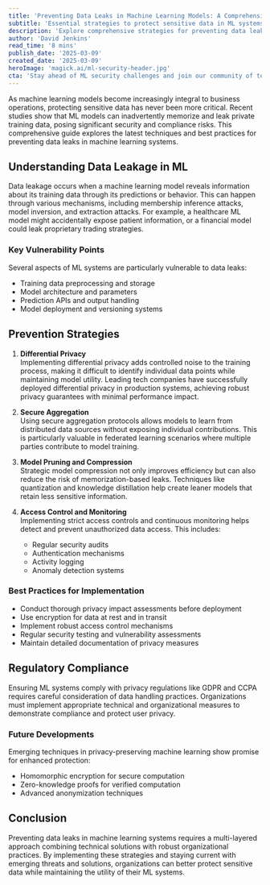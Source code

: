 ```yaml
---
title: 'Preventing Data Leaks in Machine Learning Models: A Comprehensive Guide'
subtitle: 'Essential strategies to protect sensitive data in ML systems'
description: 'Explore comprehensive strategies for preventing data leaks in machine learning models, including differential privacy, secure aggregation, and model compression techniques. Learn best practices for protecting sensitive data while maintaining model performance.'
author: 'David Jenkins'
read_time: '8 mins'
publish_date: '2025-03-09'
created_date: '2025-03-09'
heroImage: 'magick.ai/ml-security-header.jpg'
cta: 'Stay ahead of ML security challenges and join our community of tech professionals on LinkedIn. Follow us for regular updates on machine learning security, best practices, and emerging trends in data protection.'
---
```


As machine learning models become increasingly integral to business operations, protecting sensitive data has never been more critical. Recent studies show that ML models can inadvertently memorize and leak private training data, posing significant security and compliance risks. This comprehensive guide explores the latest techniques and best practices for preventing data leaks in machine learning systems.

## Understanding Data Leakage in ML

Data leakage occurs when a machine learning model reveals information about its training data through its predictions or behavior. This can happen through various mechanisms, including membership inference attacks, model inversion, and extraction attacks. For example, a healthcare ML model might accidentally expose patient information, or a financial model could leak proprietary trading strategies.

### Key Vulnerability Points

Several aspects of ML systems are particularly vulnerable to data leaks:

- Training data preprocessing and storage
- Model architecture and parameters
- Prediction APIs and output handling
- Model deployment and versioning systems

## Prevention Strategies

1. **Differential Privacy**  
Implementing differential privacy adds controlled noise to the training process, making it difficult to identify individual data points while maintaining model utility. Leading tech companies have successfully deployed differential privacy in production systems, achieving robust privacy guarantees with minimal performance impact.

2. **Secure Aggregation**  
Using secure aggregation protocols allows models to learn from distributed data sources without exposing individual contributions. This is particularly valuable in federated learning scenarios where multiple parties contribute to model training.

3. **Model Pruning and Compression**  
Strategic model compression not only improves efficiency but can also reduce the risk of memorization-based leaks. Techniques like quantization and knowledge distillation help create leaner models that retain less sensitive information.

4. **Access Control and Monitoring**  
Implementing strict access controls and continuous monitoring helps detect and prevent unauthorized data access. This includes:  

   - Regular security audits
   - Authentication mechanisms
   - Activity logging
   - Anomaly detection systems

### Best Practices for Implementation

- Conduct thorough privacy impact assessments before deployment
- Use encryption for data at rest and in transit
- Implement robust access control mechanisms
- Regular security testing and vulnerability assessments
- Maintain detailed documentation of privacy measures

## Regulatory Compliance

Ensuring ML systems comply with privacy regulations like GDPR and CCPA requires careful consideration of data handling practices. Organizations must implement appropriate technical and organizational measures to demonstrate compliance and protect user privacy.

### Future Developments

Emerging techniques in privacy-preserving machine learning show promise for enhanced protection:

- Homomorphic encryption for secure computation
- Zero-knowledge proofs for verified computation
- Advanced anonymization techniques

## Conclusion

Preventing data leaks in machine learning systems requires a multi-layered approach combining technical solutions with robust organizational practices. By implementing these strategies and staying current with emerging threats and solutions, organizations can better protect sensitive data while maintaining the utility of their ML systems.